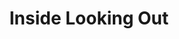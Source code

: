 ---
layout: media
title: "Inside Looking Out"
excerpt: "Inside Looking Out #BlackLivesMatter"
categories: visual
ads: false
share: false
show_excerpt: true
video:
  id: 174416530
---